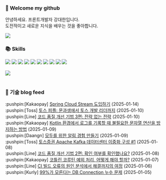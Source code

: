 ### 👋 Welcome my github

안녕하세요. 프론트개발자 강대한입니다.
<br>
도전적이고 새로운 지식을 배우는 것을 좋아합니다.

<!--
![header](https://capsule-render.vercel.app/api?type=Waving&color=auto&height=300&section=header&text=Welcome&fontAlignY=40&desc=KangDaeHan%20github%20&descSize=20&descAlignY=55&animation=fadeIn&fontSize=90)

**KangDaeHan/KangDaeHan** is a ✨ _special_ ✨ repository because its `README.md` (this file) appears on your GitHub profile.

Here are some ideas to get you started:

- 🔭 I’m currently working on ...
- 🌱 I’m currently learning ...
- 👯 I’m looking to collaborate on ...
- 🤔 I’m looking for help with ...
- 💬 Ask me about ...
- 📫 How to reach me: ...
- 😄 Pronouns: ...
- ⚡ Fun fact: ...
-->

<a href="https://twinfamily.github.io" target="_blank"><img src="https://img.shields.io/badge/Blog-121D33?style=flat-square&logo=blogger&logoColor=ffffff"/></a>

### :books: Skills
<a href="#" target="_blank"><img src="https://img.shields.io/badge/React-61DAFB?style=flat-square&logo=react&logoColor=ffffff"/></a>
<a href="#" target="_blank"><img src="https://img.shields.io/badge/Html5-E34F26?style=flat-square&logo=html5&logoColor=ffffff"/></a>
<a href="#" target="_blank"><img src="https://img.shields.io/badge/Javascript-F7DF1E?style=flat-square&logo=javascript&logoColor=ffffff"/></a>
<a href="#" target="_blank"><img src="https://img.shields.io/badge/Cssmodules-000000?style=flat-square&logo=cssmodules&logoColor=ffffff"/></a>
<a href="#" target="_blank"><img src="https://img.shields.io/badge/Node.js-339933?style=flat-square&logo=nodedotjs&logoColor=ffffff"/></a>
<a href="#" target="_blank"><img src="https://img.shields.io/badge/Typescript-3178C6?style=flat-square&logo=typescript&logoColor=ffffff"/></a>
<a href="#" target="_blank"><img src="https://img.shields.io/badge/Git-F05032?style=flat-square&logo=git&logoColor=ffffff"/></a>
<a href="#" target="_blank"><img src="https://img.shields.io/badge/Gitlab-FC6D26?style=flat-square&logo=gitlab&logoColor=ffffff"/></a>
<a href="#" target="_blank"><img src="https://img.shields.io/badge/Webpack-8DD6F9?style=flat-square&logo=webpack&logoColor=ffffff"/></a>
<a href="#" target="_blank"><img src="https://img.shields.io/badge/Vite-646CFF?style=flat-square&logo=vite&logoColor=ffffff"/></a>
<br><br>
<img src="https://github-readme-stats.vercel.app/api/top-langs/?username=KangDaeHan&layout=compact">
<br><br>
### :round_pushpin: 기술 blog feed
<!-- BLOG-POST-LIST:START --><div>:pushpin:[Kakaopay] <a target="_blank" href="https://tech.kakaopay.com/post/spring-cloud-stream/">Spring Cloud Stream 도입하기</a> (2025-01-14)</div><div>:pushpin:[Toss] <a target="_blank" href="https://toss.tech/article/toss-people-3">토스 피플: 문과생에서 토스 개발 리더까지</a> (2025-01-10)</div><div>:pushpin:[Line] <a target="_blank" href="https://techblog.lycorp.co.jp/ko/techniques-for-improving-code-quality-3">코드 품질 개선 기법 3편: 전략 없는 전략</a> (2025-01-10)</div><div>:pushpin:[Kakaopay] <a target="_blank" href="https://tech.kakaopay.com/post/efficient-logging-with-kotlin/">Kotlin 환경에서 로그를 기록할 때 불필요한 문자열 연산을 방지하는 방법</a> (2025-01-09)</div><div>:pushpin:[Daangn] <a target="_blank" href="https://medium.com/daangn/%EB%AA%A8%EB%91%90%EB%A5%BC-%EC%9C%84%ED%95%9C-%EC%95%8C%EB%A6%BC-%EA%B2%BD%ED%97%98-%EB%A7%8C%EB%93%A4%EA%B8%B0-d2de99e089b7?source=rss----4505f82a2dbd---4">모두를 위한 알림 경험 만들기</a> (2025-01-09)</div><div>:pushpin:[Toss] <a target="_blank" href="https://toss.tech/article/kafka-distribution-1">토스증권 Apache Kafka 데이터센터 이중화 구성 #1</a> (2025-01-08)</div><div>:pushpin:[Line] <a target="_blank" href="https://techblog.lycorp.co.jp/ko/techniques-for-improving-code-quality-2">코드 품질 개선 기법 2편: 확인 여부를 확인했나요?</a> (2025-01-08)</div><div>:pushpin:[Kakaopay] <a target="_blank" href="https://tech.kakaopay.com/post/coroutine-exceptions-handling/">코틀린 코루틴 예외 처리, 어떻게 해야 할까?</a> (2025-01-07)</div><div>:pushpin:[Line] <a target="_blank" href="https://techblog.lycorp.co.jp/ko/analysis-and-resolution-of-the-ci-build-error">CI 빌드 오류의 원인 분석에서 해결까지의 여정</a> (2025-01-06)</div><div>:pushpin:[Kurly] <a target="_blank" href="http://thefarmersfront.github.io/blog/connection-leak/">99%가 모른다는 DB Connection 누수 문제</a> (2025-01-05)</div><!-- BLOG-POST-LIST:END -->

<!-- ![Anurag's GitHub stats](https://github-readme-stats.vercel.app/api?username=KangDaeHan&show_icons=true&theme=radical) -->
